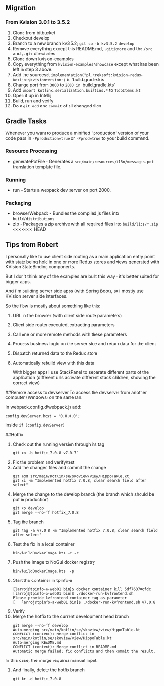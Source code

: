 ## Migration
### From Kvision 3.0.1 to 3.5.2
1. Clone from bitbucket
1. Checkout develop
1. Branch to a new branch kv3.5.2; `git co -b kv3.5.2 develop`
1. Remove everything except this README.md, `.gitignore` and the `/src` and `/.git` directories
1. Clone down kvision-examples
1. Copy everything from `kvision-examples/showcase` except what has been left in step 3 above.
1. Add the sourceset `implementation("pl.treksoft:kvision-redux-kotlin:$kvisionVersion")` to `build.gradle.kts 
1. Change port from `3000` to `2000 in `build.gradle.kts`
1. Add `import kotlinx.serialization.builtins.*` to `TpdbItems.kt`
1. Open it up in Intellij
1. Build, run and verify
1. Do a `git add` and `commit` of all changed files


## Gradle Tasks
Whenever you want to produce a minified "production" version of your code pass in `-Pproduction=true` or `-Pprod=true` to your build command.
### Resource Processing
* generatePotFile - Generates a `src/main/resources/i18n/messages.pot` translation template file.
### Running
* run - Starts a webpack dev server on port 2000.
### Packaging
* browserWebpack - Bundles the compiled js files into `build/distributions`
* zip - Packages a zip archive with all required files into `build/libs/*.zip`
<<<<<<< HEAD
## Tips from Robert
I personally like to use client side routing as a main application entry point with state being hold in one or more Redux stores and views generated with KVision StateBinding components.

But I don't think any of the examples are built this way - it's better suited for bigger apps.

And I'm building server side apps (with Spring Boot), so I mostly use KVision server side interfaces.

So the flow is mostly about something like this:
1. URL in the browser (with client side route parameters)
2. Client side router executed, extracting parameters
3. Call one or more remote methods with these parameters
4. Process business logic on the server side and return data for the client
5. Dispatch returned data to the Redux store
6. Automatically rebuild view with this data

    With bigger apps I use StackPanel to separate different parts of the application (different urls activate different stack children, showing the correct view)

##Remote access to devserver
To access the devserver from another computer (Windows) on the same lan.

In webpack.config.d/webpack.js add:

``
config.devServer.host = '0.0.0.0';
``

inside `if (config.devServer)`

##Hotfix
1. Check out the running version through its tag
    ```
    git co -b hotfix_7.0.8 v7.0.7`
    ```
1. Fix the problem and verify/test
1. Add the changed files and commit the change
    ```
    git add src/main/kotlin/se/skoview/view/HippoTable.kt
    git ci -m "Implemented hotfix 7.0.8, clear search field after select"
    ```
1. Merge the change to the develop branch (the branch which should be put in production)
    ```
    git co develop
    git merge --no-ff hotfix_7.0.8
    ```
1. Tag the branch
    ```
    git tag -a v7.0.8 -m "Implemented hotfix 7.0.8, clear search field after select"
    ```
1. Test the fix in a local container
    ```
    bin/buildDockerImage.kts -c -r
    ```
1. Push the image to NoGui docker registry
    ```
    bin/buildDockerImage.kts  -p
    ```
1. Start the container in tpinfo-a
    ```
    [larroj@tpinfo-a-web01 bin]$ docker container kill 5df76370cfdc
    [larroj@tpinfo-a-web01 bin]$ ./docker-run-kvfrontend.sh 
    Please provide kvfrontend container tag as parameter
    [   larroj@tpinfo-a-web01 bin]$ ./docker-run-kvfrontend.sh v7.0.8
    ```
1. Verify
1. Merge the hotfix to the current development head branch
    ```
   git merge --no-ff develop 
   Auto-merging src/main/kotlin/se/skoview/view/HippoTable.kt
   CONFLICT (content): Merge conflict in src/main/kotlin/se/skoview/view/HippoTable.kt
   Auto-merging README.md
   CONFLICT (content): Merge conflict in README.md
   Automatic merge failed; fix conflicts and then commit the result.
   ```
In this case, the merge requires manual input. 
1. And finally, delete the hotfix branch
    ```
   git br -d hotfix_7.0.8
   ```